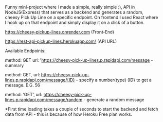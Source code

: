 Funny mini-project where I made a simple, really simple :), API in NodeJS(Express) that serves as a backend and generates a random, cheesy Pick Up Line on a specific endpoint. On frontend I used React where I hook up on that endpoint and simply display it on a click of a button.

https://cheesy-pickup-lines.onrender.com (Front-End)

https://rest-api-pickup-lines.herokuapp.com/ (API URL)

Available Endpoints: 

  method: GET
  url: 'https://cheesy-pick-up-lines.p.rapidapi.com/message        - summary
  
  method: GET,
  url: https://cheesy-pick-up-lines.p.rapidapi.com/message/{ID}   - specify a number(type) {ID} to get a message. E.G. 56
  
  method: 'GET',
  url: https://cheesy-pick-up-lines.p.rapidapi.com/message/random    - generate a random message 

*First time loading takes a couple of seconds to start the backend and fetch data from API - this is because of how Heroku Free plan works.
